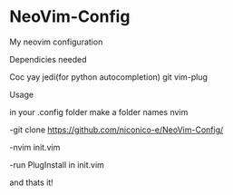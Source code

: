 # NeoVim-Config
My neovim configuration



Dependicies needed

Coc 
yay
jedi(for python autocompletion)
git
vim-plug

Usage

in your .config folder make a folder names nvim

-git clone https://github.com/niconico-e/NeoVim-Config/

-nvim init.vim

-run PlugInstall in init.vim

and thats it!

